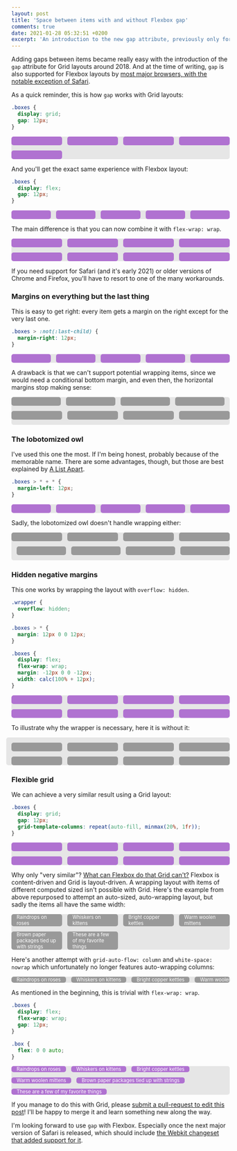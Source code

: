 ```yaml
---
layout: post
title: 'Space between items with and without Flexbox gap'
comments: true
date: 2021-01-28 05:32:51 +0200
excerpt: 'An introduction to the new gap attribute, previously only for Grid layouts, now also available for Flex layouts with almost full support in 2021. Includes a quick look at how developers have worked their way around this before, and probably still have to today.'
---
```


Adding gaps between items became really easy with the introduction of the `gap` attribute for Grid layouts around 2018. And at the time of writing, `gap` is also supported for Flexbox layouts by [most major browsers, with the notable exception of Safari](https://caniuse.com/flexbox-gap).

As a quick reminder, this is how `gap` works with Grid layouts:

```css
.boxes {
  display: grid;
  gap: 12px;
}
```

<div class="boxes boxes--wrap boxes--flexible-grid">
  <div class="box"></div>
  <div class="box"></div>
  <div class="box"></div>
  <div class="box"></div>
  <div class="box"></div>
</div>

<aside class="no-support-warning">
  Your browser does not support the <code>gap</code> property in Flexbox layouts. The examples using it wont't make sense. You have been warned. Support checked following ideas from <a style="color: white; font-weight: bold;" href="https://ishadeed.com/article/flexbox-gap/">Ahmad Shadeed</a>.
</aside>

And you'll get the exact same experience with Flexbox layout:

```css
.boxes {
  display: flex;
  gap: 12px;
}
```

<div class="boxes boxes--gap">
  <div class="box"></div>
  <div class="box"></div>
  <div class="box"></div>
  <div class="box"></div>
  <div class="box"></div>
</div>

The main difference is that you can now combine it with `flex-wrap: wrap`.

<div class="boxes boxes--gap boxes--wrap">
  <div class="box"></div>
  <div class="box"></div>
  <div class="box"></div>
  <div class="box"></div>
  <div class="box"></div>
  <div class="box"></div>
  <div class="box"></div>
  <div class="box"></div>
</div>

If you need support for Safari (and it's early 2021) or older versions of Chrome and Firefox, you'll have to resort to one of the many workarounds.

### Margins on everything but the last thing

This is easy to get right: every item gets a margin on the right except for the very last one.

```css
.boxes > :not(:last-child) {
  margin-right: 12px;
}
```

<div class="boxes boxes--last-child">
  <div class="box"></div>
  <div class="box"></div>
  <div class="box"></div>
  <div class="box"></div>
  <div class="box"></div>
</div>

A drawback is that we can't support potential wrapping items, since we would need a conditional bottom margin, and even then, the horizontal margins stop making sense:

<div class="boxes boxes--last-child boxes--wrap">
  <div class="box box--bad"></div>
  <div class="box box--bad"></div>
  <div class="box box--bad"></div>
  <div class="box box--bad"></div>
  <div class="box box--bad"></div>
  <div class="box box--bad"></div>
  <div class="box box--bad"></div>
  <div class="box box--bad"></div>
</div>

### The lobotomized owl

I've used this one the most. If I'm being honest, probably because of the memorable name. There are some advantages, though, but those are best explained by [A List Apart](https://alistapart.com/article/axiomatic-css-and-lobotomized-owls/).

```css
.boxes > * + * {
  margin-left: 12px;
}
```

<div class="boxes boxes--lobotomized-owl">
  <div class="box"></div>
  <div class="box"></div>
  <div class="box"></div>
  <div class="box"></div>
  <div class="box"></div>
</div>

Sadly, the lobotomized owl doesn't handle wrapping either:

<div class="boxes boxes--lobotomized-owl boxes--wrap">
  <div class="box box--bad"></div>
  <div class="box box--bad"></div>
  <div class="box box--bad"></div>
  <div class="box box--bad"></div>
  <div class="box box--bad"></div>
  <div class="box box--bad"></div>
  <div class="box box--bad"></div>
  <div class="box box--bad"></div>
</div>

### Hidden negative margins

This one works by wrapping the layout with `overflow: hidden`.

```css
.wrapper {
  overflow: hidden;
}

.boxes > * {
  margin: 12px 0 0 12px;
}

.boxes {
  display: flex;
  flex-wrap: wrap;
  margin: -12px 0 0 -12px;
  width: calc(100% + 12px);
}
```

<div class="boxes-wrapper--negative-margins">
  <div class="boxes boxes--wrap boxes--negative-margins">
    <div class="box"></div>
    <div class="box"></div>
    <div class="box"></div>
    <div class="box"></div>
    <div class="box"></div>
    <div class="box"></div>
    <div class="box"></div>
    <div class="box"></div>
  </div>
</div>

To illustrate why the wrapper is necessary, here it is without it:

<div style="height: 12px;"><!-- Offset the negative margins of the example --></div>
<div class="boxes boxes--wrap boxes--negative-margins">
  <div class="box box--bad"></div>
  <div class="box box--bad"></div>
  <div class="box box--bad"></div>
  <div class="box box--bad"></div>
  <div class="box box--bad"></div>
  <div class="box box--bad"></div>
  <div class="box box--bad"></div>
  <div class="box box--bad"></div>
</div>

### Flexible grid

We can achieve a very similar result using a Grid layout:

```css
.boxes {
  display: grid;
  gap: 12px;
  grid-template-columns: repeat(auto-fill, minmax(20%, 1fr));
}
```

<div class="boxes boxes--wrap boxes--flexible-grid">
  <div class="box"></div>
  <div class="box"></div>
  <div class="box"></div>
  <div class="box"></div>
  <div class="box"></div>
  <div class="box"></div>
  <div class="box"></div>
  <div class="box"></div>
</div>

Why only "very similar"? [What can Flexbox do that Grid can't?](https://github.com/rachelandrew/cssgrid-ama/issues/15) Flexbox is content-driven and Grid is layout-driven. A wrapping layout with items of different computed sized isn't possible with Grid. Here's the example from above repurposed to attempt an auto-sized, auto-wrapping layout, but sadly the items all have the same width:

<div class="boxes boxes--flexible-grid boxes--flex-exclusive-grid">
  <div class="box box--bad">Raindrops on roses</div>
  <div class="box box--bad">Whiskers on kittens</div>
  <div class="box box--bad">Bright copper kettles</div>
  <div class="box box--bad">Warm woolen mittens</div>
  <div class="box box--bad">Brown paper packages tied up with strings</div>
  <div class="box box--bad">These are a few of my favorite things</div>
</div>

Here's another attempt with `grid-auto-flow: column` and `white-space: nowrap` which unfortunately no longer features auto-wrapping columns:

<div class="boxes boxes--flexible-grid boxes--flex-exclusive-grid-auto-flow">
  <div class="box box--bad">Raindrops on roses</div>
  <div class="box box--bad">Whiskers on kittens</div>
  <div class="box box--bad">Bright copper kettles</div>
  <div class="box box--bad">Warm woolen mittens</div>
  <div class="box box--bad">Brown paper packages tied up with strings</div>
  <div class="box box--bad">These are a few of my favorite things</div>
</div>

As mentioned in the beginning, this is trivial with `flex-wrap: wrap`.

```css
.boxes {
  display: flex;
  flex-wrap: wrap;
  gap: 12px;
}

.box {
  flex: 0 0 auto;
}
```

<div class="boxes boxes--gap boxes--flex-exclusive boxes--wrap">
  <div class="box">Raindrops on roses</div>
  <div class="box">Whiskers on kittens</div>
  <div class="box">Bright copper kettles</div>
  <div class="box">Warm woolen mittens</div>
  <div class="box">Brown paper packages tied up with strings</div>
  <div class="box">These are a few of my favorite things</div>
</div>

If you manage to do this with Grid, please <a href="{{ site.repository_url }}/blob/master/{{ page.path }}">submit a pull-request to edit this post</a>! I'll be happy to merge it and learn something new along the way.

I'm looking forward to use `gap` with Flexbox. Especially once the next major version of Safari is released, which should include [the Webkit changeset that added support for it](https://trac.webkit.org/changeset/267829/webkit).

<style>
.boxes {
  display: flex;
  border-radius: 5px;
  background-color: #e6e6e6;
}

.boxes--gap {
  gap: 12px;
}

.boxes--wrap {
  flex-wrap: wrap;
}

.boxes--flexible-grid {
  display: grid;
  gap: 12px;
  grid-template-columns: repeat(auto-fill, minmax(20%, 1fr));
}

.boxes--flex-exclusive .box,
.boxes--flex-exclusive-grid .box,
.boxes--flex-exclusive-grid-auto-flow .box {
  flex: 0 0 auto;
  padding: 0 12px;
  color: #ffffff;
  font-size: 80%;
  height: auto;
}

.boxes--flex-exclusive-grid-auto-flow {
  overflow-X: scroll;
  grid-template-columns: auto;
  grid-auto-flow: column;
}

.boxes--flex-exclusive-grid-auto-flow .box {
  white-space: nowrap;
}

.boxes--last-child > :not(:last-child) {
  margin-right: 12px;
}

.boxes--last-child.boxes--wrap > :not(:last-child) {
  margin-right: 12px;
  margin-bottom: 12px;
}

.boxes--lobotomized-owl > * + * {
  margin-left: 12px;
}

.boxes--lobotomized-owl.boxes--wrap > * + * {
  margin-left: 12px;
  margin-bottom: 12px;
}

.boxes-wrapper--negative-margins {
  border-radius: 5px;
  overflow: hidden;
}

.boxes--negative-margins {
  margin: -12px 0 0 -12px;
  width: calc(100% + 12px);
}

.boxes--negative-margins > * {
  margin: 12px 0 0 12px;
}

.box {
  flex: 1 1 20%;
  height: 20px;
  border-radius: 5px;
  background-color: #b072d1;
}

.box--bad {
  background-color: #999999;
}

.no-support-warning {
  visibility: hidden;
  position: absolute;
  background-color: #df5273;
  padding: 12px 20px;
  color: #ffffff;
}
</style>

<script type="text/javascript">
// https://ishadeed.com/article/flexbox-gap/
function isFlexGapSupported() {
  // create flex container with row-gap set
  var flex = document.createElement("div");
  flex.style.display = "flex";
  flex.style.flexDirection = "column";
  flex.style.rowGap = "1px";

  // create two, elements inside it
  flex.appendChild(document.createElement("div"));
  flex.appendChild(document.createElement("div"));

  // append to the DOM (needed to obtain scrollHeight)
  document.body.appendChild(flex);
  // flex container should be 1px high from the row-gap
  var isSupported = flex.scrollHeight === 1;
  flex.parentNode.removeChild(flex);

  return isSupported;
}

if (!isFlexGapSupported()) {
  var supportAlert = document.querySelector(".no-support-warning");
  supportAlert.style.visibility = 'visible';
  supportAlert.style.position = 'relative';
}
</script>
